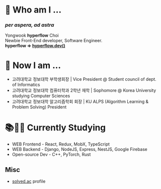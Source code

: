 # 🌱 Who am I ...
### ***per aspera, ad astra***  
Yongwook **hyperflow** Choi  
Newbie Front-End developer, Software Engineer.  
**hyperflow => [hyperflow.dev()](https://hyperflow.dev/about)**  

# 🤔 Now I am ...
- 고려대학교 정보대학 부학생회장 | Vice President @ Student council of dept. of Informatics
- 고려대학교 정보대학 컴퓨터학과 2학년 재학 | Sophomore @ Korea University studying Computer Sciences
- 고려대학교 정보대학 알고리즘학회 회장 | KU ALPS (Algorithm Learning & Problem Solving) President

# 📚✍🏼 Currently Studying
- WEB Frontend - React, Redux, MobX, TypeScript
- WEB Backend - Django, NodeJS, Express, NestJS, Google Firebase
- Open-source Dev - C++, PyTorch, Rust

## Misc
- [solved.ac](https://solved.ac/profile/hyperflow) profile
